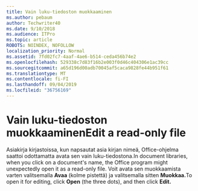 ```yaml
---
title: Vain luku-tiedoston muokkaaminen
ms.author: pebaum
author: Techwriter40
ms.date: 9/10/2018
ms.audience: ITPro
ms.topic: article
ROBOTS: NOINDEX, NOFOLLOW
localization_priority: Normal
ms.assetid: 7fd02fc7-4aaf-4ae6-b514-ceda456b74e2
ms.openlocfilehash: 529338c7d83f16b2e003f0d46c404306e1ac39cc
ms.sourcegitcommit: a65d196d00adb70045af5caca9828fe44b951f61
ms.translationtype: MT
ms.contentlocale: fi-FI
ms.lasthandoff: 09/04/2019
ms.locfileid: "36756169"
---
```

# <a name="edit-a-read-only-file"></a><span data-ttu-id="6a9b1-102">Vain luku-tiedoston muokkaaminen</span><span class="sxs-lookup"><span data-stu-id="6a9b1-102">Edit a read-only file</span></span>

<span data-ttu-id="6a9b1-103">Asiakirja kirjastoissa, kun napsautat asia kirjan nimeä, Office-ohjelma saattoi odottamatta avata sen vain luku-tiedostona.</span><span class="sxs-lookup"><span data-stu-id="6a9b1-103">In document libraries, when you click on a document's name, the Office program might unexpectedly open it as a read-only file.</span></span> <span data-ttu-id="6a9b1-104">Voit avata sen muokkaamista varten valitsemalla **Avaa** (kolme pistettä) ja valitsemalla sitten **Muokkaa.**</span><span class="sxs-lookup"><span data-stu-id="6a9b1-104">To open it for editing, click **Open** (the three dots), and then click **Edit.**</span></span>
  

